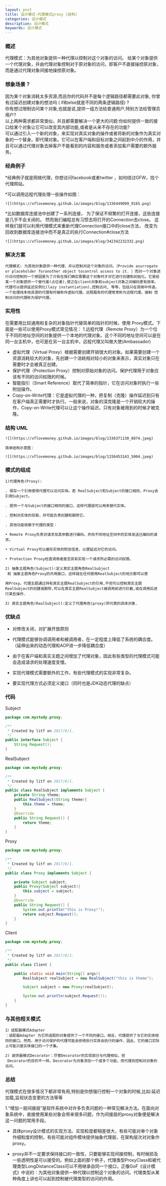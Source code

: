 ```yaml
---
layout: post
title: 设计模式-代理模式proxy (结构)
categories: 设计模式
description: 设计模式
keywords: 设计模式
---
```


### 概述

代理模式：为其他对象提供一种代理以控制对这个对象的访问。
给某个对象提供一个代理对象，并由代理对象控制对于原对象的访问，即客户不直接操控原对象，而是通过代理对象间接地操控原对象。

### 想象场景？

因为某个对象消耗太多资源,而且你的代码并不是每个逻辑路径都需要此对象, 你曾有过延迟创建对象的想法吗 ( if和else就是不同的两条逻辑路径) ?   
你有想过限制访问某个对象,也就是说,提供一组方法给普通用户,特别方法给管理员用户?  
以上两种需求都非常类似，并且都需要解决一个更大的问题:你如何提供一致的接口给某个对象让它可以改变其内部功能,或者是从来不存在的功能?   
可以通过引入一个新的对象，来实现对真实对象的操作或者将新的对象作为真实对象的一个替身。即代理对象。它可以在客户端和目标对象之间起到中介的作用，并且可以通过代理对象去掉客户不能看到的内容和服务或者添加客户需要的额外服务。  

### 经典例子

  *经典例子就是网络代理，你想访问facebook或者twitter ，如何绕过GFW，找个代理网站。

  *可以调用远程代理处理一些操作如图：
    
    ![](https://xflovemoney.github.io/images/blog/1336449099_9165.png)
    
  *比如数据库连接池中创建了一系列连接， 为了保证不频繁的打开连接，这些连接是几乎不会关闭的。
然而我们编程总有习惯去将打开的Connection去close。 这样我们就可以利用代理模式来重新代理Connection接口中的close方法， 改变为回收到数据库连接池中而不是真正的执行Connection#close方法

    ![](https://xflovemoney.github.io/images/blog/342342232332.png)
    
### 解决方案
    
    代理模式: 为其他对象提供一种代理，并以控制对这个对象的访问。（Provide asurrogate or placeholder foranother object tocontrol access to it. ）而对一个对象进行访问控制的一个原因是为了只有在我们确实需要这个对象时才对它进行创建和初始化。它是给某一个对象提供一个替代者(占位者),使之在client对象和subject对象之间编码更有效率。代理可以提供延迟实例化(lazy instantiation),控制访问, 等等，包括只在调用中传递。 一个处理纯本地资源的代理有时被称作虚拟代理。远程服务的代理常常称为远程代理。强制 控制访问的代理称为保护代理。

### 实用性

  在需要用比较通用和复杂的对象指针代替简单的指针的时候，使用 Proxy模式。下面是一些可以使用Proxy模式常见情况：
1.远程代理（Remote  Proxy）为一个位于不同的地址空间的对象提供一个本地的代理对象。这个不同的地址空间可以是在同一台主机中，也可是在另一台主机中，远程代理又叫做大使(Ambassador)
* 虚拟代理（Virtual Proxy）根据需要创建开销很大的对象。如果需要创建一个资源消耗较大的对象，先创建一个消耗相对较小的对象来表示，真实对象只在需要时才会被真正创建。 
* 保护代理（Protection Proxy）控制对原始对象的访问。保护代理用于对象应该有不同的访问权限的时候。
* 智能指引（Smart Reference）取代了简单的指针，它在访问对象时执行一些附加操作。
* Copy-on-Write代理：它是虚拟代理的一种，把复制（克隆）操作延迟到只有在客户端真正需要时才执行。一般来说，对象的深克隆是一个开销较大的操作，Copy-on-Write代理可以让这个操作延迟，只有对象被用到的时候才被克隆。

### 结构 UML

    ![](https://xflovemoney.github.io/images/blog/1336371130_8874.jpeg)
    
    简单结构示意图：
    
    ![](https://xflovemoney.github.io/images/blog/1336453143_5004.jpeg)
    
### 模式的组成

    1)代理角色(Proxy):

    . 保存一个引用使得代理可以访问实体。若 RealSubject和Subject的接口相同，Proxy会引用Subject。

    . 提供一个与Subject的接口相同的接口，这样代理就可以用来替代实体。

    . 控制对实体的存取，并可能负责创建和删除它。

    . 其他功能依赖于代理的类型：

    • Remote Proxy负责对请求及其参数进行编码，并向不同地址空间中的实体发送已编码的请求。

    • Virtual Proxy可以缓存实体的附加信息，以便延迟对它的访问。

    • Protection Proxy检查调用者是否具有实现一个请求所必需的访问权限。

    2) 抽象主题角色(Subject):定义真实主题角色RealSubject
     和 抽象主题角色Proxy的共用接口，这样就在任何使用RealSubject的地方都可以使

    用Proxy。代理主题通过持有真实主题RealSubject的引用,不但可以控制真实主题RealSubject的创建或删除,可以在真实主题RealSubject被调用前进行拦截,或在调用后进行某些操作. 

    3) 真实主题角色(RealSubject):定义了代理角色(proxy)所代表的具体对象. 
    
    
### 优缺点

*  对修改关闭，对扩展开放原则
*  代理模式能够协调调用者和被调用者，在一定程度上降低了系统的耦合度。（延伸出来的动态代理和AOP进一步降低耦合度）

*  由于在客户端和真实主题之间增加了代理对象，因此有些类型的代理模式可能会造成请求的处理速度变慢。
*  实现代理模式需要额外的工作，有些代理模式的实现非常复杂。 
*  要实现代理方式必须定义接口（同时也是JDK动态代理的缺点）


### 代码

Subject
```java
package com.mystudy.proxy;

/**
 * Created by litf on 2017/6/1.
 */
public interface Subject {
    String Request();
}
```
RealSubject
```java
package com.mystudy.proxy;

/**
 * Created by litf on 2017/6/1.
 */
public class RealSubject implements Subject {
    private String theme;
    public RealSubject(String theme){
        this.theme = theme;
    }
    @Override
    public String Request() {
        return theme;
    }
}
```
Proxy
```java
package com.mystudy.proxy;

/**
 * Created by litf on 2017/6/1.
 */
public class Proxy implements Subject {

    private Subject subject;
    public Proxy(Subject subject){
        this.subject = subject;
    }
    @Override
    public String Request() {
        System.out.println("this is Proxy!");
        return subject.Request();
    }
}
```

Client
```java
package com.mystudy.proxy;

/**
 * Created by litf on 2017/6/1.
 */
public class Client {

    public static void main(String[] args){
        RealSubject realSubject = new RealSubject("this is theme");

        Subject subject = new Proxy(realSubject);

        System.out.println(subject.Request());
    }
}
```

### 与其他相关模式

    1）适配器模式Adapter
    ：适配器Adapter 为它所适配的对象提供了一个不同的接口。相反，代理提供了与它的实体相同的接口。然而，用于访问保护的代理可能会拒绝执行实体会执行的操作，因此，它的接口实际上可能只是实体接口的一个子集。

    2) 装饰器模式Decorator：尽管Decorator的实现部分与代理相似，但
     Decorator的目的不一样。Decorator为对象添加一个或多个功能，而代理则控制对对象的访问。

### 总结

代理模式在很多情况下都非常有用,特别是你想强行控制一个对象的时候,比如:延迟加载,监视状态变更的方法等等

  1.“增加一层间接层”是软件系统中对许多负责问题的一种常见解决方法。在面向对象系统中，直接使用某些对象会带来很多问题，作为间接层的proxy对象便是解决这一问题的常用手段。

  * 具体proxy设计模式的实现方法、实现粒度都相差很大，有些可能对单个对象作细粒度的控制，有些可能对组件模块提供抽象代理层，在架构层次对对象作proxy。

  * proxy并不一定要求保持接口的一致性，只要能够实现间接控制，有时候损及一些透明性是可以接受的。例如上面的那个例子，代理类型ProxyClass和被代理类型LongDistanceClass可以不用继承自同一个接口，正像GoF《设计模式》中说的：为其他对象提供一种代理以控制这个对象的访问。代理类型从某种角度上讲也可以起到控制被代理类型的访问的作用。





    


